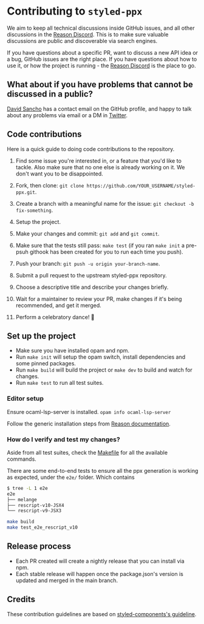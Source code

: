 # Contributing to `styled-ppx`

We aim to keep all technical discussions inside GitHub issues, and all other discussions in the [Reason Discord](https://discord.gg/T6YxT5JCWX). This is to make sure valuable discussions are public and discoverable via search engines.

If you have questions about a specific PR, want to discuss a new API idea or a bug, GitHub issues are the right place. If you have questions about how to use it, or how the project is running - the [Reason Discord](https://discord.gg/T6YxT5JCWX) is the place to go.

## What about if you have problems that cannot be discussed in a public?

[David Sancho](https://github.com/davesnx) has a contact email on the GitHub profile, and happy to talk about any problems via email or a DM in [Twitter](https://twitter.com/davesnx).

## Code contributions

Here is a quick guide to doing code contributions to the repository.

1. Find some issue you're interested in, or a feature that you'd like to tackle.
   Also make sure that no one else is already working on it. We don't want you to be disappointed.

2. Fork, then clone: `git clone https://github.com/YOUR_USERNAME/styled-ppx.git`.

3. Create a branch with a meaningful name for the issue: `git checkout -b fix-something`.

4. Setup the project.

5. Make your changes and commit: `git add` and `git commit`.

6. Make sure that the tests still pass: `make test` (if you ran `make init` a pre-psuh githook has been created for you to run each time you push).

7. Push your branch: `git push -u origin your-branch-name`.

8. Submit a pull request to the upstream styled-ppx repository.

9. Choose a descriptive title and describe your changes briefly.

10. Wait for a maintainer to review your PR, make changes if it's being recommended, and get it merged.

11. Perform a celebratory dance! :dancer:

## Set up the project

- Make sure you have installed opam and npm.
- Run `make init` will setup the opam switch, install dependencies and some pinned packages.
- Run `make build` will build the project or `make dev` to build and watch for changes.
- Run `make test` to run all test suites.

### Editor setup

Ensure ocaml-lsp-server is installed. `opam info ocaml-lsp-server`

Follow the generic installation steps from [Reason documentation](https://reasonml.github.io/docs/en/editor-plugins).

### How do I verify and test my changes?

Aside from all test suites, check the [Makefile](./Makefile) for all the available commands.

There are some end-to-end tests to ensure all the ppx generation is working as expected, under the `e2e/` folder. Which contains

```bash
$ tree -L 1 e2e
e2e
├── melange
├── rescript-v10-JSX4
└── rescript-v9-JSX3
```

```bash
make build
make test_e2e_rescript_v10
```

## Release process

- Each PR created will create a nightly release that you can install via npm.
- Each stable release will happen once the package.json's version is updated and merged in the main branch.

## Credits

These contribution guidelines are based on [styled-components's guideline](https://github.com/styled-components/styled-components).
